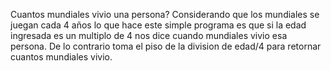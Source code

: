 Cuantos mundiales vivio una persona? Considerando que los mundiales se juegan cada 4 años lo que hace este simple programa es que si la edad ingresada es un multiplo de 4 nos dice cuando mundiales vivio esa persona. De lo contrario toma el piso de la division de edad/4 para retornar cuantos mundiales vivio.
